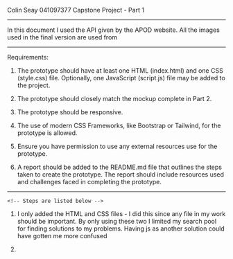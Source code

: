 Colin Seay
041097377
Capstone Project - Part 1
_________________
In this document I used the API given by the APOD website. All the images used in the final version are used from 

_______________
Requirements: 
1. The prototype should have at least one HTML (index.html) and one CSS (style.css) file. Optionally, one JavaScript (script.js) file may be added to the project.  
    <!-- Completed -->

2. The prototype should closely match the mockup complete in Part 2. 

3. The prototype should be responsive.
    <!-- Completed -->
4. The use of modern CSS Frameworks, like Bootstrap or Tailwind, for the prototype is allowed. 
    <!-- Completed -->
5. Ensure you have permission to use any external resources use for the prototype.

6. A report should be added to the README.md file that outlines the steps taken to create the prototype. The report should include resources used and challenges faced in completing the prototype.
    <!-- Listed Below -->

__________________
    
    <!-- Steps are listed below -->

1. I only added the HTML and CSS files - I did this since any file in my work should be important. By only using these two I limited my search pool for finding solutions to my problems. Having js as another solution could have gotten me more confused

2. 
